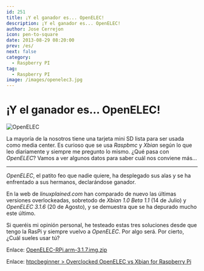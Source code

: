 ```yaml
---
id: 251
title: ¡Y el ganador es... OpenELEC!
description: ¡Y el ganador es... OpenELEC!
author: Jose Cerrejon
icon: pen-to-square
date: 2013-08-29 08:20:00
prev: /es/
next: false
category:
  - Raspberry PI
tag:
  - Raspberry PI
image: /images/openelec3.jpg
---
```


# ¡Y el ganador es... OpenELEC!

![OpenELEC](/images/openelec3.jpg)

La mayoría de la nosotros tiene una tarjeta mini SD lista para ser usada como media center. Es curioso que se usa *Raspbmc* y *Xbian* según lo que leo diariamente y siempre me pregunto lo mismo. ¿Qué pasa con *OpenELEC*? Vamos a ver algunos datos para saber cuál nos conviene más...

- - -
*OpenELEC*, el patito feo que nadie quiere, ha desplegado sus alas y se ha enfrentado a sus hermanos, declarándose ganador.

En la web de *linuxplained.com* han comparado de nuevo las últimas versiones overlockeadas, sobretodo de *Xbian 1.0 Beta 1.1* (14 de Julio) y *OpenELEC 3.1.6* (20 de Agosto), y se demuestra que se ha depurado mucho este último.

Si queréis mi opinión personal, he testeado estas tres soluciones desde que tengo la RasPi y siempre vuelvo a *OpenELEC*. Por algo será. Por cierto, ¿Cuál sueles usar tú?

Enlace: [OpenELEC-RPi.arm-3.1.7.img.zip](http://resources.pichimney.com/OpenELEC/test_images/OpenELEC-RPi.arm-3.1.7.img.zip)

Enlace: [htpcbeginner > Overclocked OpenELEC vs Xbian for Raspberry Pi](http://www.htpcbeginner.com/overclocked-openelec-vs-xbian-raspberry-pi/)